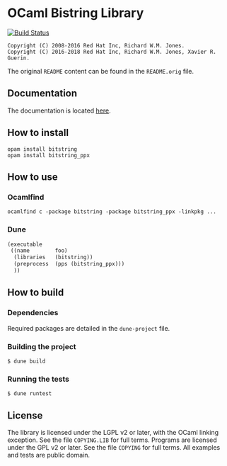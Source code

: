 # OCaml Bistring Library

[![Build Status](https://travis-ci.org/xguerin/bitstring.svg?branch=master)](https://travis-ci.org/xguerin/bitstring)
```
Copyright (C) 2008-2016 Red Hat Inc, Richard W.M. Jones.
Copyright (C) 2016-2018 Red Hat Inc, Richard W.M. Jones, Xavier R. Guerin.
```
The original `README` content can be found in the `README.orig` file.

## Documentation

The documentation is located [here](https://bitstring.software).

## How to install
```
opam install bitstring
opam install bitstring_ppx
```
## How to use

### Ocamlfind
```
ocamlfind c -package bitstring -package bitstring_ppx -linkpkg ...
```
### Dune
```lisp
(executable
 ((name        foo)
  (libraries   (bitstring))
  (preprocess  (pps (bitstring_ppx)))
  ))
```
## How to build

### Dependencies

Required packages are detailed in the `dune-project` file.

### Building the project
```
$ dune build
```
### Running the tests
```
$ dune runtest
```
## License

The library is licensed under the LGPL v2 or later, with the OCaml linking
exception. See the file `COPYING.LIB` for full terms. Programs are licensed under
the GPL v2 or later. See the file `COPYING` for full terms. All examples and tests
are public domain.
